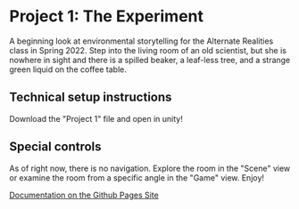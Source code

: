 # Project 1: The Experiment

A beginning look at environmental storytelling for the Alternate Realities class in Spring 2022. Step into the living room of an old scientist, but she is nowhere in sight and there is a spilled beaker, a leaf-less tree, and a strange green liquid on the coffee table. 

## Technical setup instructions

Download the "Project 1" file and open in unity! 

## Special controls 

As of right now, there is no navigation. Explore the room in the "Scene" view or examine the room from a specific angle in the "Game" view. Enjoy!

[Documentation on the Github Pages Site](https://vmonde14.github.io/Project1/)

